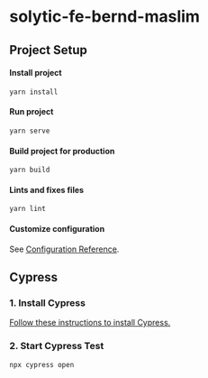 # solytic-fe-bernd-maslim

## Project Setup

#### Install project
```
yarn install
```

#### Run project
```
yarn serve
```

#### Build project for production
```
yarn build
```

#### Lints and fixes files
```
yarn lint
```

#### Customize configuration
See [Configuration Reference](https://cli.vuejs.org/config/).

## Cypress

### 1. Install Cypress
[Follow these instructions to install Cypress.](https://on.cypress.io/installing-cypress)

### 2. Start Cypress Test
```
npx cypress open
```
